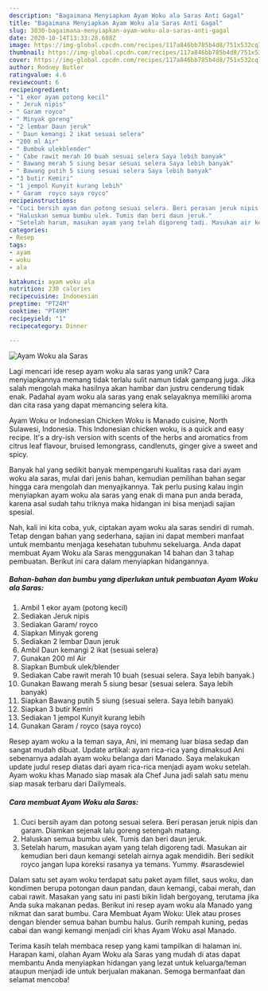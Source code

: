 ```yaml
---
description: "Bagaimana Menyiapkan Ayam Woku ala Saras Anti Gagal"
title: "Bagaimana Menyiapkan Ayam Woku ala Saras Anti Gagal"
slug: 3030-bagaimana-menyiapkan-ayam-woku-ala-saras-anti-gagal
date: 2020-10-14T13:33:28.608Z
image: https://img-global.cpcdn.com/recipes/117a846bb785b4d8/751x532cq70/ayam-woku-ala-saras-foto-resep-utama.jpg
thumbnail: https://img-global.cpcdn.com/recipes/117a846bb785b4d8/751x532cq70/ayam-woku-ala-saras-foto-resep-utama.jpg
cover: https://img-global.cpcdn.com/recipes/117a846bb785b4d8/751x532cq70/ayam-woku-ala-saras-foto-resep-utama.jpg
author: Rodney Butler
ratingvalue: 4.6
reviewcount: 6
recipeingredient:
- "1 ekor ayam potong kecil"
- " Jeruk nipis"
- " Garam royco"
- " Minyak goreng"
- "2 lembar Daun jeruk"
- " Daun kemangi 2 ikat sesuai selera"
- "200 ml Air"
- " Bumbuk ulekblender"
- " Cabe rawit merah 10 buah sesuai selera Saya lebih banyak"
- " Bawang merah 5 siung besar sesuai selera Saya lebih banyak"
- " Bawang putih 5 siung sesuai selera Saya lebih banyak"
- "3 butir Kemiri"
- "1 jempol Kunyit kurang lebih"
- " Garam  royco saya royco"
recipeinstructions:
- "Cuci bersih ayam dan potong sesuai selera. Beri perasan jeruk nipis dan garam. Diamkan sejenak lalu goreng setengah matang."
- "Haluskan semua bumbu ulek. Tumis dan beri daun jeruk."
- "Setelah harum, masukan ayam yang telah digoreng tadi. Masukan air kemudian beri daun kemangi setelah airnya agak mendidih. Beri sedikit royco jangan lupa koreksi rasanya ya temans. Yummy. #sarasdewiel"
categories:
- Resep
tags:
- ayam
- woku
- ala

katakunci: ayam woku ala 
nutrition: 230 calories
recipecuisine: Indonesian
preptime: "PT24M"
cooktime: "PT49M"
recipeyield: "1"
recipecategory: Dinner

---
```



![Ayam Woku ala Saras](https://img-global.cpcdn.com/recipes/117a846bb785b4d8/751x532cq70/ayam-woku-ala-saras-foto-resep-utama.jpg)

Lagi mencari ide resep ayam woku ala saras yang unik? Cara menyiapkannya memang tidak terlalu sulit namun tidak gampang juga. Jika salah mengolah maka hasilnya akan hambar dan justru cenderung tidak enak. Padahal ayam woku ala saras yang enak selayaknya memiliki aroma dan cita rasa yang dapat memancing selera kita.

Ayam Woku or Indonesian Chicken Woku is Manado cuisine, North Sulawesi, Indonesia. This Indonesian chicken woku, is a quick and easy recipe. It&#39;s a dry-ish version with scents of the herbs and aromatics from citrus leaf flavour, bruised lemongrass, candlenuts, ginger give a sweet and spicy.

Banyak hal yang sedikit banyak mempengaruhi kualitas rasa dari ayam woku ala saras, mulai dari jenis bahan, kemudian pemilihan bahan segar hingga cara mengolah dan menyajikannya. Tak perlu pusing kalau ingin menyiapkan ayam woku ala saras yang enak di mana pun anda berada, karena asal sudah tahu triknya maka hidangan ini bisa menjadi sajian spesial.


Nah, kali ini kita coba, yuk, ciptakan ayam woku ala saras sendiri di rumah. Tetap dengan bahan yang sederhana, sajian ini dapat memberi manfaat untuk membantu menjaga kesehatan tubuhmu sekeluarga. Anda dapat membuat Ayam Woku ala Saras menggunakan 14 bahan dan 3 tahap pembuatan. Berikut ini cara dalam menyiapkan hidangannya.

<!--inarticleads1-->

##### Bahan-bahan dan bumbu yang diperlukan untuk pembuatan Ayam Woku ala Saras:

1. Ambil 1 ekor ayam (potong kecil)
1. Sediakan  Jeruk nipis
1. Sediakan  Garam/ royco
1. Siapkan  Minyak goreng
1. Sediakan 2 lembar Daun jeruk
1. Ambil  Daun kemangi 2 ikat (sesuai selera)
1. Gunakan 200 ml Air
1. Siapkan  Bumbuk ulek/blender
1. Sediakan  Cabe rawit merah 10 buah (sesuai selera. Saya lebih banyak.)
1. Gunakan  Bawang merah 5 siung besar (sesuai selera. Saya lebih banyak)
1. Siapkan  Bawang putih 5 siung (sesuai selera. Saya lebih banyak)
1. Siapkan 3 butir Kemiri
1. Sediakan 1 jempol Kunyit kurang lebih
1. Gunakan  Garam / royco (saya royco)


Resep ayam woku a la teman saya, Ani, ini memang luar biasa sedap dan sangat mudah dibuat. Update artikal: ayam rica-rica yang dimaksud Ani sebenarnya adalah ayam woku belanga dari Manado. Saya melakukan update judul resep diatas dari ayam rica-rica menjadi ayam woku setelah. Ayam woku khas Manado siap masak ala Chef Juna jadi salah satu menu siap masak terbaru dari Dailymeals. 

<!--inarticleads2-->

##### Cara membuat Ayam Woku ala Saras:

1. Cuci bersih ayam dan potong sesuai selera. Beri perasan jeruk nipis dan garam. Diamkan sejenak lalu goreng setengah matang.
1. Haluskan semua bumbu ulek. Tumis dan beri daun jeruk.
1. Setelah harum, masukan ayam yang telah digoreng tadi. Masukan air kemudian beri daun kemangi setelah airnya agak mendidih. Beri sedikit royco jangan lupa koreksi rasanya ya temans. Yummy. #sarasdewiel


Dalam satu set ayam woku terdapat satu paket ayam fillet, saus woku, dan kondimen berupa potongan daun pandan, daun kemangi, cabai merah, dan cabai rawit. Masakan yang satu ini pasti bikin lidah bergoyang, terutama jika Anda suka makanan pedas. Berikut ini resep ayam woku ala Manado yang nikmat dan sarat bumbu. Cara Membuat Ayam Woku: Ulek atau proses dengan blender semua bahan bumbu halus. Gurih rempah kuning, pedas cabai dan wangi kemangi menjadi ciri khas Ayam Woku asal Manado. 

Terima kasih telah membaca resep yang kami tampilkan di halaman ini. Harapan kami, olahan Ayam Woku ala Saras yang mudah di atas dapat membantu Anda menyiapkan hidangan yang lezat untuk keluarga/teman ataupun menjadi ide untuk berjualan makanan. Semoga bermanfaat dan selamat mencoba!
